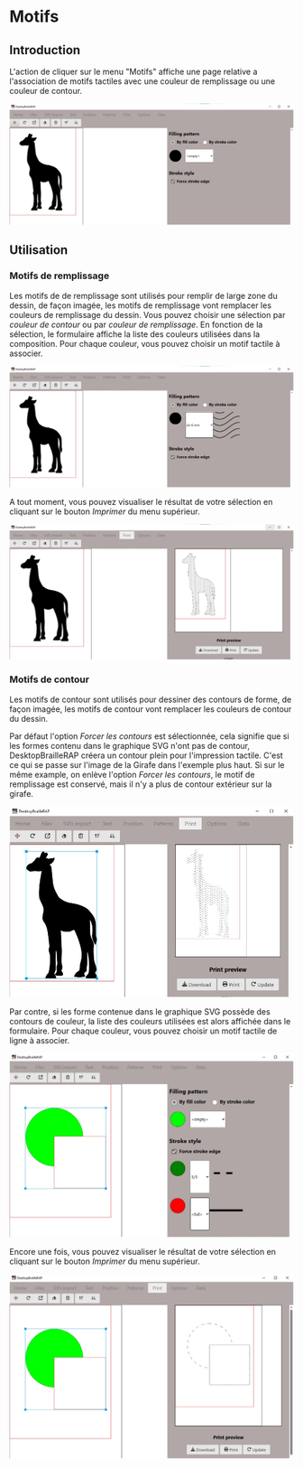 # Motifs

## Introduction
L'action de cliquer sur le menu "Motifs" affiche une page relative a l'association de motifs tactiles avec une couleur de remplissage ou une couleur de contour.

![Capture d'écran de la page motif](./IMG/formpattern.jpg)

## Utilisation

### Motifs de remplissage
Les motifs de de remplissage sont utilisés pour remplir de large zone du dessin, de façon imagée, les motifs de remplissage vont remplacer les couleurs de remplissage du dessin.
Vous pouvez choisir une sélection par *couleur de contour* ou par *couleur de remplissage*.
En fonction de la sélection, le formulaire affiche la liste des couleurs utilisées dans la composition. Pour chaque couleur, vous pouvez choisir un motif tactile à associer.

![Capture d'écran de la page motif](./IMG/formpattern2.jpg)

A tout moment, vous pouvez visualiser le résultat de votre sélection en cliquant sur le bouton *Imprimer* du menu supérieur.

![Capture d'écran de la page motif](./IMG/formpattern3.jpg)

### Motifs de contour
Les motifs de contour sont utilisés pour dessiner des contours de forme, de façon imagée, les motifs de contour vont remplacer les couleurs de contour du dessin.

Par défaut l'option *Forcer les contours* est sélectionnée, cela signifie que si les formes contenu dans le graphique SVG n'ont pas de contour, DesktopBrailleRAP créera un contour plein pour l'impression tactile. C'est ce qui se passe sur l'image de la Girafe dans l'exemple plus haut. Si sur le même example, on enlève l'option *Forcer les contours*, le motif de remplissage est conservé, mais il n'y a plus de contour extérieur sur la girafe.

![Capture d'écran de la page motif](./IMG/formpattern4.jpg)

Par contre, si les forme contenue dans le graphique SVG possède des contours de couleur, la liste des couleurs utilisées est alors affichée dans le formulaire. Pour chaque couleur, vous pouvez choisir un motif tactile de ligne à associer.

![Capture d'écran de la page motif](./IMG/formpattern5.jpg)

Encore une fois, vous pouvez visualiser le résultat de votre sélection en cliquant sur le bouton *Imprimer* du menu supérieur.

![Capture d'écran de la page motif](./IMG/formpattern6.jpg)
